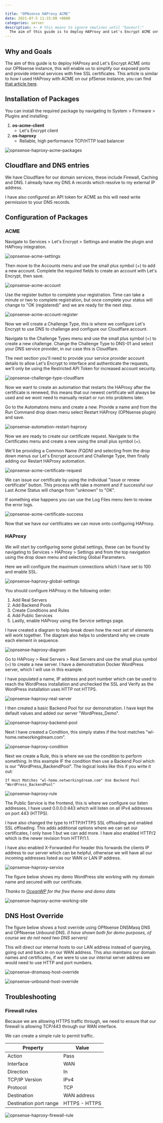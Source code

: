 ```yaml
---

title: "OPNsense HAProxy ACME"
date: 2021-07-5 11:15:00 +0000
categories: server
description: >- # this means to ignore newlines until "baseurl:"
  The aim of this guide is to deploy HAProxy and Let's Encrypt ACME onto our OPNsense instance, this will enable us to simplify our exposed ports and provide internal services with free SSL certificates.
---
```


## Why and Goals

The aim of this guide is to deploy HAProxy and Let's Encrypt ACME onto our OPNsense instance, this will enable us to simplify our exposed ports and provide internal services with free SSL certificates. This article is similar to how I used HAProxy with ACME on our pfSense instance, you can find [that article here](https://networkingdream.com/server/pfsense-haproxy-acme/).



## Installation of Packages

You can install the required package by navigating to System > Firmware > Plugins and installing:

1. **os-acme-client**
   * Let's Encrypt client
1. **os-haproxy**
   * Reliable, high performance TCP/HTTP load balancer

![opnsense-haproxy-acme-packages](/assets/images/posts/opnsense-haproxy-acme-packages.png)



## Cloudflare and DNS entries

We have Cloudflare for our domain services, these include Firewall, Caching and DNS. I already have my DNS A records which resolve to my external IP address.

I have also configured an API token for ACME as this will need write permission to your DNS records.



## Configuration of Packages

### ACME

Navigate to Services > Let's Encrypt > Settings and enable the plugin and HAProxy integration.

![opnsense-acme-settings](/assets/images/posts/opnsense-acme-settings.png)

Then move to the Accounts menu and use the small plus symbol (+) to add a new account. Complete the required fields to create an account with Let's Encrypt, then save.

![opnsense-acme-account](/assets/images/posts/opnsense-acme-account.png)

Use the register button to complete your registration. Time can take a minute or two to complete registration, but once complete your status will change to "OK (registered)" and we are ready for the next step.

![opnsense-acme-account-register](/assets/images/posts/opnsense-acme-account-register.png)

Now we will create a Challenge Type, this is where we configure Let's Encrypt to use DNS to challenge and configure our Cloudflare account.

Navigate to the Challenge Types menu and use the small plus symbol (+) to create a new challenge. Change the Challenge Type to DNS-01 and select your DNS service provider, in our case this is Cloudflare.

The next section you'll need to provide your service provider account details to allow Let's Encrypt to interface and authenticate the requests, we'll only be using the Restricted API Token for increased account security.

![opnsense-challenge-type-cloudflare](/assets/images/posts/opnsense-challenge-type-cloudflare.png)

Now we want to create an automation that restarts the HAProxy after the certificate is renewed, this means that our newest certificate will always be used and we wont need to manually restart or run into problems later.

Go to the Automatons menu and create a new.  Provide a name and from the Run Command drop down menu select Restart HAProxy (OPNsense plugin) and save.

![opnsense-automation-restart-haproxy](/assets/images/posts/opnsense-automation-restart-haproxy.png)

Now we are ready to create our certificate request. Navigate to the Certificates menu and create a new using the small plus symbol (+). 

We'll be providing a Common Name *(FQDN)* and selecting from the drop down menus our Let's Encrypt account and Challenge Type, then finally adding our Restart HAProxy automation.

![opnsense-acme-certificate-request](/assets/images/posts/opnsense-acme-certificate-request.png)

We can issue our certificate by using the individual "issue or renew certificate" button. This process with take a moment and if successful our Last Acme Status will change from "unknown" to "OK".

If something else happens you can use the Log Files menu item to review the error logs.

![opnsense-acme-certificate-success](/assets/images/posts/opnsense-acme-certificate-success.png)

Now that we have our certificates we can move onto configuring HAProxy.

### HAProxy

We will start by configuring some global settings, these can be found by navigating to Services > HAProxy > Settings and from the top navigation using the drop down menu and selecting Global Parameters.

Here we will configure the maximum connections which I have set to 100 and enable SSL.

![opnsense-haproxy-global-settings](/assets/images/posts/opnsense-haproxy-global-settings.png)

You should configure HAProxy in the following order:

1. Add Real Servers
2. Add Backend Pools
3. Create Conditions and Rules
4. Add Public Services
5. Lastly, enable HAProxy using the Service settings page.

I have created a diagram to help break down how the next set of elements will work together. The diagram also helps to understand why we create each element in sequence.

![opnsense-haproxy-diagram](/assets/images/posts/opnsense-haproxy-diagram.png)

Go to HAProxy > Real Servers > Real Servers and use the small plus symbol (+) to create a new server. I have a demonstration Docker WordPress server, which I will use in this example.

I have populated a name, IP address and port number which can be used to reach the WordPress installation and unchecked the SSL and Verify as the WordPress installation uses HTTP not HTTPS.

![opnsense-haproxy-real-server](/assets/images/posts/opnsense-haproxy-real-server.png)

I then created a basic Backend Pool for our demonstration. I have kept the default values and added our server "WordPress_Demo".

![opnsense-haproxy-backend-pool](/assets/images/posts/opnsense-haproxy-backend-pool.png)

Next I have created a Condition, this simply states if the host matches "wl-home.networkingdream.com".

![opnsense-haproxy-condition](/assets/images/posts/opnsense-haproxy-condition.png)

Next we create a Rule, this is where we use the condition to perform something. In this example IF the condition then use a Backend Pool which is our "WordPress_BackendPool". The logical looks like this if you write it out:

```
If Host Matches "wl-home.networkingdream.com" Use Backend Pool "WordPress_BackendPool"
```

![opnsense-haproxy-rule](/assets/images/posts/opnsense-haproxy-rule.png)

The Public Service is the frontend, this is where we configure our listen addresses, I have used 0.0.0.0:443 which will listen on all IPv4 addresses on port 443 (HTTPS).

I have also changed the type to HTTP/HTTPS SSL offloading and enabled SSL offloading. This adds additional options where we can set our certificates, I only have 1 but we can add more. I have also enabled HTTP/2 which is the newer revision from HTTP/1.1.

I have also enabled X-Forwarded-For header this forwards the clients IP address to our server which can be helpful, otherwise we will have all our incoming addresses listed as our WAN or LAN IP address.

![opnsense-haproxy-service](/assets/images/posts/opnsense-haproxy-service.png)

The figure below shows my demo WordPress site working with my domain name and secured with our certificate.

*Thanks to [OceanWP](https://oceanwp.org/) for the free theme and demo data*

![opnsense-haproxy-acme-working-site](/assets/images/posts/opnsense-haproxy-acme-working-site.png)



## DNS Host Override

The figure below shows a host override using OPNsense DNSMasq DNS and OPNsense Unbound DNS. *(I have shown both for demo purposes, of course we do not need two DNS servers)*

This will direct our internal hosts to our LAN address instead of querying, going out and back in on our WAN address. This also maintains our domain names and certificates, if we were to use our internal server address we would need to use HTTP and port numbers.

![opnsense-dnsmasq-host-override](/assets/images/posts/opnsense-dnsmasq-host-override.png)

![opnsense-unbound-host-override](/assets/images/posts/opnsense-unbound-host-override.png)



## Troubleshooting

### Firewall rules

Because we are allowing HTTPS traffic through, we need to ensure that our firewall is allowing TCP/443 through our WAN interface.

We can create a simple rule to permit traffic.

| Property               | Value         |
| ---------------------- | ------------- |
| Action                 | Pass          |
| Interface              | WAN           |
| Direction              | In            |
| TCP/IP Version         | IPv4          |
| Protocol               | TCP           |
| Destination            | WAN address   |
| Destination port range | HTTPS - HTTPS |


![opnsense-haproxy-firewall-rule](/assets/images/posts/opnsense-haproxy-firewall-rule.png)

